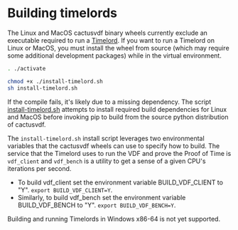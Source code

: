 # Building timelords

The Linux and MacOS cactusvdf binary wheels currently exclude an executable
required to run a [Timelord](https://github.com/Cactus-Network/cactus-blockchain/wiki/Timelords).
If you want to run a Timelord on Linux or MacOS, you must install the wheel
from source (which may require some additional development packages) while in
the virtual environment.

```bash
. ./activate

chmod +x ./install-timelord.sh
sh install-timelord.sh
```

If the compile fails, it's likely due to a missing dependency. The script
[install-timelord.sh](https://github.com/Cactus-Network/cactus-blockchain/blob/main/install-timelord.sh)
attempts to install required build dependencies for Linux and MacOS before
invoking pip to build from the source python distribution of cactusvdf.

The `install-timelord.sh` install script leverages two environmental variables
that the cactusvdf wheels can use to specify how to build. The service that the
Timelord uses to run the VDF and prove the Proof of Time is `vdf_client` and
`vdf_bench` is a utility to get a sense of a given CPU's iterations per second.

- To build vdf_client set the environment variable BUILD_VDF_CLIENT to "Y".
`export BUILD_VDF_CLIENT=Y`.
- Similarly, to build vdf_bench set the environment variable BUILD_VDF_BENCH
to "Y". `export BUILD_VDF_BENCH=Y`.

Building and running Timelords in Windows x86-64 is not yet supported.

